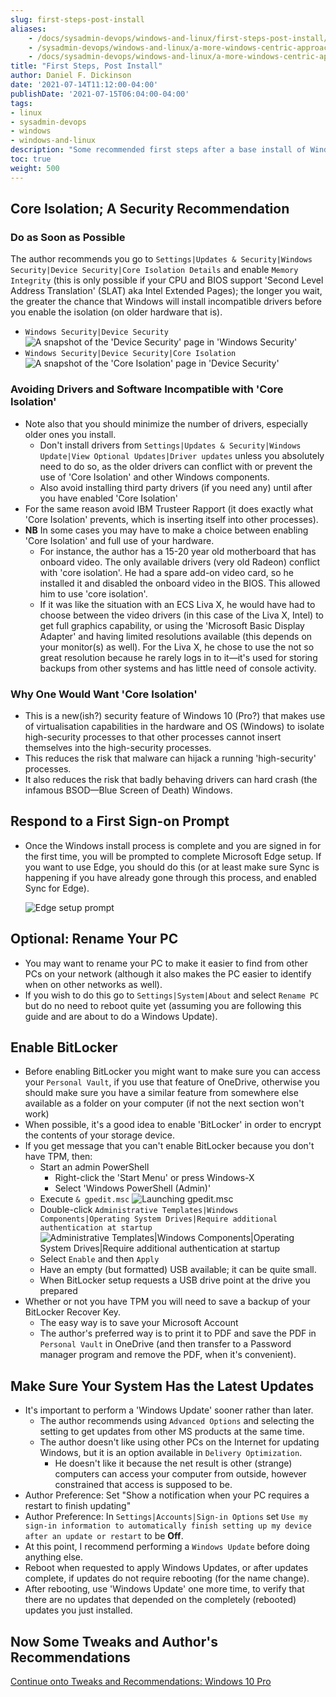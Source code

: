 ```yaml
---
slug: first-steps-post-install
aliases:
    - /docs/sysadmin-devops/windows-and-linux/first-steps-post-install/
    - /sysadmin-devops/windows-and-linux/a-more-windows-centric-approach/first-steps-post-install/
    - /docs/sysadmin-devops/windows-and-linux/a-more-windows-centric-approach/first-steps-post-install/
title: "First Steps, Post Install"
author: Daniel F. Dickinson
date: '2021-07-14T11:12:00-04:00'
publishDate: '2021-07-15T06:04:00-04:00'
tags:
- linux
- sysadmin-devops
- windows
- windows-and-linux
description: "Some recommended first steps after a base install of Windows 10."
toc: true
weight: 500
---
```


## Core Isolation; A Security Recommendation

### Do as Soon as Possible

The author recommends you go to ``Settings|Updates & Security|Windows Security|Device Security|Core Isolation Details`` and enable ``Memory Integrity`` (this is only possible if your CPU and BIOS support 'Second Level Address Translation' (SLAT) aka Intel Extended Pages); the longer you wait, the greater the chance that Windows will install incompatible drivers before you enable the isolation (on older hardware that is).

* ``Windows Security|Device Security``
  ![A snapshot of the 'Device Security' page in 'Windows Security'](../../assets/images/windows-10-install/win10pro-post-install-device-security-core-isolation.png)
* ``Windows Security|Device Security|Core Isolation``
  ![A snapshot of the 'Core Isolation' page in 'Device Security'](../../assets/images/windows-10-install/win10pro-post-install-core-isolation-memory-integrity.png)

### Avoiding Drivers and Software Incompatible with 'Core Isolation'

* Note also that you should minimize the number of drivers, especially older ones you install.
  * Don't install drivers from ``Settings|Updates & Security|Windows Update|View Optional Updates|Driver updates`` unless you absolutely need to do so, as the older drivers can conflict with or prevent the use of 'Core Isolation' and other Windows components.
  * Also avoid installing third party drivers (if you need any) until after you have enabled 'Core Isolation'
* For the same reason avoid IBM Trusteer Rapport (it does exactly what 'Core Isolation' prevents, which is inserting itself into other processes).
* **NB** In some cases you may have to make a choice between enabling 'Core Isolation' and full use of your hardware.
  * For instance, the author has a 15-20 year old motherboard that has onboard video. The only available drivers (very old Radeon) conflict with 'core isolation'. He had a spare add-on video card, so he installed it and disabled the onboard video in the BIOS. This allowed him to use 'core isolation'.
  * If it was like the situation with an ECS Liva X, he would have had to choose between the video drivers (in this case of the Liva X, Intel) to get full graphics capability, or using the 'Microsoft Basic Display Adapter' and having limited resolutions available (this depends on your monitor(s) as well). For the Liva X, he chose to use the not so great resolution because he rarely logs in to it—it's used for storing backups from other systems and has little need of console activity.

### Why One Would Want 'Core Isolation'

* This is a new(ish?) security feature of Windows 10 (Pro?) that makes use of virtualisation capabilities in the hardware and OS (Windows) to isolate high-security processes to that other processes cannot insert themselves into the high-security processes.
* This reduces the risk that malware can hijack a running 'high-security' processes.
* It also reduces the risk that badly behaving drivers can hard crash (the infamous BSOD—Blue Screen of Death) Windows.

## Respond to a First Sign-on Prompt

* Once the Windows install process is complete and you are signed in for the first time, you will be prompted to complete Microsoft Edge setup. If you want to use Edge, you should do this (or at least make sure Sync is happening if you have already gone through this process, and enabled Sync for Edge).

  ![Edge setup prompt](../../assets/images/windows-10-install/win10pro-post-install-edge-setup-prompt.png)

## Optional: Rename Your PC

* You may want to rename your PC to make it easier to find from other PCs on your network (although it also makes the PC easier to identify when on other networks as well).
* If you wish to do this go to ``Settings|System|About`` and select ``Rename PC`` but do no need to reboot quite yet (assuming you are following this guide and are about to do a Windows Update).

## Enable BitLocker

* Before enabling BitLocker you might want to make sure you can access your ``Personal Vault``, if you use that feature of OneDrive, otherwise you should make sure you have a similar feature from somewhere else available as a folder on your computer (if not the next section won't work)
* When possible, it's a good idea to enable 'BitLocker' in order to encrypt the contents of your storage device.
* If you get message that you can't enable BitLocker because you don't have TPM, then:
  * Start an admin PowerShell
    * Right-click the 'Start Menu' or press Windows-X
    * Select 'Windows PowerShell (Admin)'
  * Execute ``& gpedit.msc``
    ![Launching gpedit.msc](../../assets/images/windows-10-install/win10pro-post-install-launch-gpedit_msc.png)
  * Double-click ``Administrative Templates|Windows Components|Operating System Drives|Require additional authentication at startup``
    ![Administrative Templates|Windows Components|Operating System Drives|Require additional authentication at startup](../../assets/images/windows-10-install/win10pro-post-install-no-tpm-enable-bitlocker.png)
  * Select ``Enable`` and then ``Apply``
  * Have an empty (but formatted) USB available; it can be quite small.
  * When BitLocker setup requests a USB drive point at the drive you prepared
* Whether or not you have TPM you will need to save a backup of your BitLocker Recover Key.
  * The easy way is to save your Microsoft Account
  * The author's preferred way is to print it to PDF and save the PDF in ``Personal Vault`` in OneDrive (and then transfer to a Password manager program and remove the PDF, when it's convenient).

## Make Sure Your System Has the Latest Updates

* It's important to perform a 'Windows Update' sooner rather than later.
  * The author recommends using ``Advanced Options`` and selecting the setting to get updates from other MS products at the same time.
  * The author doesn't like using other PCs on the Internet for updating Windows, but it is an option available in ``Delivery Optimization``.
    * He doesn't like it because the net result is other (strange) computers can access your computer from outside, however constrained that access is supposed to be.
* Author Preference: Set "Show a notification when your PC requires a restart to finish updating"
* Author Preference: In ``Settings|Accounts|Sign-in Options`` set ``Use my sign-in information to automatically finish setting up my device after an update or restart`` to be **Off**.
* At this point, I recommend performing a ``Windows Update`` before doing anything else.
* Reboot when requested to apply Windows Updates, or after updates complete, if updates do not require rebooting (for the name change).
* After rebooting, use 'Windows Update' one more time, to verify that there are no updates that depended on the completely (rebooted) updates you just installed.

## Now Some Tweaks and Author's Recommendations

[Continue onto Tweaks and Recommendations: Windows 10 Pro](tweaks-and-recommendations.md)
